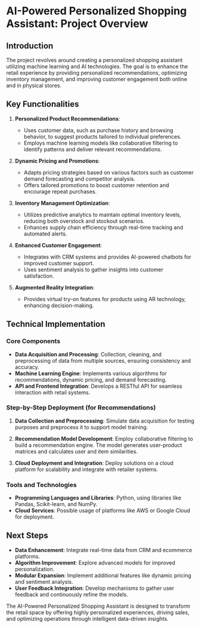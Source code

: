 # AI-Powered Personalized Shopping Assistant: Project Overview

## Introduction
The project revolves around creating a personalized shopping assistant utilizing machine learning and AI technologies. The goal is to enhance the retail experience by providing personalized recommendations, optimizing inventory management, and improving customer engagement both online and in physical stores.

## Key Functionalities
1. **Personalized Product Recommendations**: 
   - Uses customer data, such as purchase history and browsing behavior, to suggest products tailored to individual preferences.
   - Employs machine learning models like collaborative filtering to identify patterns and deliver relevant recommendations.

2. **Dynamic Pricing and Promotions**: 
   - Adapts pricing strategies based on various factors such as customer demand forecasting and competitor analysis.
   - Offers tailored promotions to boost customer retention and encourage repeat purchases.

3. **Inventory Management Optimization**:
   - Utilizes predictive analytics to maintain optimal inventory levels, reducing both overstock and stockout scenarios.
   - Enhances supply chain efficiency through real-time tracking and automated alerts.

4. **Enhanced Customer Engagement**:
   - Integrates with CRM systems and provides AI-powered chatbots for improved customer support.
   - Uses sentiment analysis to gather insights into customer satisfaction.

5. **Augmented Reality Integration**:
   - Provides virtual try-on features for products using AR technology, enhancing decision-making.

## Technical Implementation

### Core Components
- **Data Acquisition and Processing**: Collection, cleaning, and preprocessing of data from multiple sources, ensuring consistency and accuracy.
- **Machine Learning Engine**: Implements various algorithms for recommendations, dynamic pricing, and demand forecasting.
- **API and Frontend Integration**: Develops a RESTful API for seamless interaction with retail systems.

### Step-by-Step Deployment (for Recommendations)

1. **Data Collection and Preprocessing**: Simulate data acquisition for testing purposes and preprocess it to support model training.

2. **Recommendation Model Development**: Employ collaborative filtering to build a recommendation engine. The model generates user-product matrices and calculates user and item similarities.

3. **Cloud Deployment and Integration**: Deploy solutions on a cloud platform for scalability and integrate with retailer systems.

### Tools and Technologies
- **Programming Languages and Libraries**: Python, using libraries like Pandas, Scikit-learn, and NumPy.
- **Cloud Services**: Possible usage of platforms like AWS or Google Cloud for deployment.

## Next Steps
- **Data Enhancement**: Integrate real-time data from CRM and ecommerce platforms.
- **Algorithm Improvement**: Explore advanced models for improved personalization.
- **Modular Expansion**: Implement additional features like dynamic pricing and sentiment analysis.
- **User Feedback Integration**: Develop mechanisms to gather user feedback and continuously refine the models.

The AI-Powered Personalized Shopping Assistant is designed to transform the retail space by offering highly personalized experiences, driving sales, and optimizing operations through intelligent data-driven insights.

